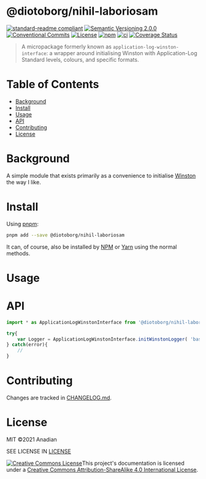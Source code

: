 # @diotoborg/nihil-laboriosam
[![standard-readme compliant](https://img.shields.io/badge/readme%20style-standard-brightgreen.svg?style=flat-square)](https://github.com/RichardLitt/standard-readme)
[![Semantic Versioning 2.0.0](https://img.shields.io/badge/semver-2.0.0-brightgreen?style=flat-square)](https://semver.org/spec/v2.0.0.html)
[![Conventional Commits](https://img.shields.io/badge/Conventional%20Commits-1.0.0-yellow.svg?style=flat-square)](https://conventionalcommits.org)
[![License](https://img.shields.io/github/license/Anadian/@diotoborg/nihil-laboriosam)](https://github.com/diotoborg/nihil-laboriosam/blob/main/LICENSE)
[![npm](https://img.shields.io/npm/v/@diotoborg/nihil-laboriosam)](https://www.npmjs.com/package/@diotoborg/nihil-laboriosam)
[![ci](https://github.com/diotoborg/nihil-laboriosam/actions/workflows/ci.yml/badge.svg)](https://github.com/diotoborg/nihil-laboriosam/actions/workflows/ci.yml)
[![Coverage Status](https://coveralls.io/repos/github/Anadian/@diotoborg/nihil-laboriosam/badge.svg?branch=main)](https://coveralls.io/github/Anadian/@diotoborg/nihil-laboriosam?branch=main)

> A micropackage formerly known as `application-log-winston-interface`: a wrapper around initialising Winston with Application-Log Standard levels, colours, and specific formats.
# Table of Contents
- [Background](#Background)
- [Install](#Install)
- [Usage](#Usage)
- [API](#API)
- [Contributing](#Contributing)
- [License](#License)
# Background
A simple module that exists primarily as a convenience to initialise [Winston](https://github.com/winstonjs/winston) the way I like.
# Install
Using [pnpm](https://pnpm.io/cli/add):
```bash
pnpm add --save @diotoborg/nihil-laboriosam
```
It can, of course, also be installed by [NPM](https://docs.npmjs.com/cli/v8/commands/npm-install) or [Yarn](https://yarnpkg.com/getting-started/usage) using the normal methods.
# Usage
# API
```js
import * as ApplicationLogWinstonInterface from '@diotoborg/nihil-laboriosam';

try{
	var Logger = ApplicationLogWinstonInterface.initWinstonLogger( 'base_name.log', './log/directory' );
} catch(error){
	//
}
```
# Contributing
Changes are tracked in [CHANGELOG.md](CHANGELOG.md).
# License
MIT ©2021 Anadian

SEE LICENSE IN [LICENSE](LICENSE)

[![Creative Commons License](https://i.creativecommons.org/l/by-sa/4.0/88x31.png)](http://creativecommons.org/licenses/by-sa/4.0/)This project's documentation is licensed under a [Creative Commons Attribution-ShareAlike 4.0 International License](http://creativecommons.org/licenses/by-sa/4.0/).
